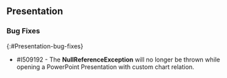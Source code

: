 ## Presentation

### Bug Fixes
{:#Presentation-bug-fixes}

* \#I509192 - The **NullReferenceException** will no longer be thrown while opening a PowerPoint Presentation with custom chart relation. 
